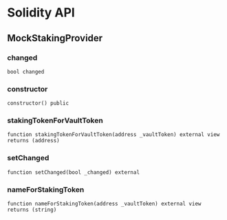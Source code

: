 # Solidity API

## MockStakingProvider

### changed

```solidity
bool changed
```

### constructor

```solidity
constructor() public
```

### stakingTokenForVaultToken

```solidity
function stakingTokenForVaultToken(address _vaultToken) external view returns (address)
```

### setChanged

```solidity
function setChanged(bool _changed) external
```

### nameForStakingToken

```solidity
function nameForStakingToken(address _vaultToken) external view returns (string)
```

